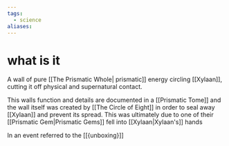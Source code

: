 ```yaml
---
tags:
  - science
aliases:
---
```


 # what is it
A wall of pure [[The Prismatic Whole| prismatic]] energy circling [[Xylaan]], cutting it off physical and supernatural contact.

This walls function and details are documented in a [[Prismatic Tome]] and the wall itself was created by [[The Circle of Eight]] in order to seal away [[Xylaan]] and prevent its spread. This was ultimately due to one of their [[Prismatic Gem|Prismatic Gems]] fell into [[Xylaan|Xylaan's]] hands 

In an event referred to the [[{unboxing}]]



 
 
 
